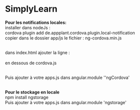# SimplyLearn

<B>Pour les notifications locales:</B>
<br>installer dans nodeJs :
<br>cordova plugin add de.appplant.cordova.plugin.local-notification
<br>copier dans le dossier app/js le fichier : ng-cordova.min.js

<br>dans index.html ajouter la ligne :     
<br><script src="js/ng-cordova.min.js"></script> en dessous de cordova.js

<br>Puis ajouter à votre apps.js dans angular.module ''ngCordova'

<br><B>Pour le stockage en locale</B>
<br>npm install ngstorage
<br>Puis ajouter à votre apps.js dans angular.module 'ngstorage'

